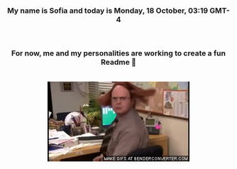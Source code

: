 


<div align="center">
<h3 >My name is Sofia and today is Monday, 18 October, 03:19 GMT-4</h3><br>
<h3 >For now, me and my personalities are working to create a fun Readme 👋
</h3><br>
<img src='img/dwight.gif' alt='working...'/>
</div>
